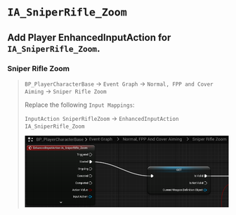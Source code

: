 # `IA_SniperRifle_Zoom`

## Add Player EnhancedInputAction for `IA_SniperRifle_Zoom`.

### Sniper Rifle Zoom

>`BP_PlayerCharacterBase` -> `Event Graph` -> `Normal, FPP and Cover Aiming` -> `Sniper Rifle Zoom`
>
>Replace the following `Input Mappings`:
>
>`InputAction SniperRifleZoom` -> `EnhancedInputAction IA_SniperRifle_Zoom`
>
>![image](./../../Images/EnhancedInput_WeaponSniperZoomInputs_01.png)
